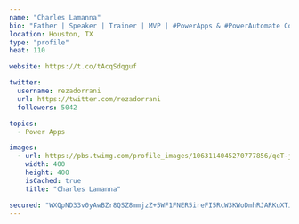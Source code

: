 ```yaml
---
name: "Charles Lamanna"
bio: "Father | Speaker | Trainer | MVP | #PowerApps & #PowerAutomate Community Super User | YouTuber Right-pointing triangle http://youtube.com/c/rezadorrani | Learn - Share - Clockwise rightwards and leftwards open circle arrows"
location: Houston, TX
type: "profile"
heat: 110

website: https://t.co/tAcqSdqguf

twitter:
  username: rezadorrani
  url: https://twitter.com/rezadorrani
  followers: 5042

topics:
  - Power Apps

images:
  - url: https://pbs.twimg.com/profile_images/1063114045270777856/qeT-jpWr_400x400.jpg
    width: 400
    height: 400
    isCached: true
    title: "Charles Lamanna"

secured: "WXQpND33v0yAwBZr8QSZ8mmjzZ+5WF1FNER5ireFI5RcW3KWoDmhRJARKuXTi++goolFzNk1KRhVMCmSzz4HizUiT8XcrUXMDAVRh1iQ7vm+PNb6DyYeWBsFh+GQc/1oSML1z+EG3rdSzVmDJcm9+rTfnznjnMKRAUgU9twJFv7P64JnOJ6Bapw/YaOw5v8mxqr5BSec8dNCFp85IkEJgY0bUR8n0MNemdV7uroq3kN7lFlvTNhjN72PXgd9e4nh5tzuiStuqJ18n6LI7vmMtfzcpa1ssiyzXx5ihN1w6smY/cdYooC8frjl18wTEH8xInNEkohFOC+LriKSW9qzASP6HFc8IbDIwa9YYkNMxp/cPePwrVh0ifwZ9h17hZpoMdPpfBqIjI97wRalucZINQAGYVDBdrr8TjgKK9t2Bys=;3DozjN/AhQhHP5kAx8exUQ=="
---
```


